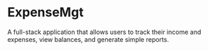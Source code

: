 # ExpenseMgt
A full-stack application that allows users to track their income and expenses, view balances, and generate simple reports.
